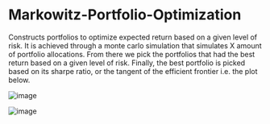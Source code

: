 # Markowitz-Portfolio-Optimization
Constructs portfolios to optimize expected return based on a given level of risk.
It is achieved through a monte carlo simulation that simulates X amount of portfolio allocations. From there we pick the 
portfolios that had the best return based on a given level of risk. 
Finally, the best portfolio is picked based on its sharpe ratio, or the tangent of the efficient frontier i.e. the plot below.

![image](https://user-images.githubusercontent.com/65280357/123491772-8a553880-d5e5-11eb-8a98-184b211d256f.png)

![image](https://user-images.githubusercontent.com/65280357/123491787-950fcd80-d5e5-11eb-9152-f1bb2f5a049c.png)
